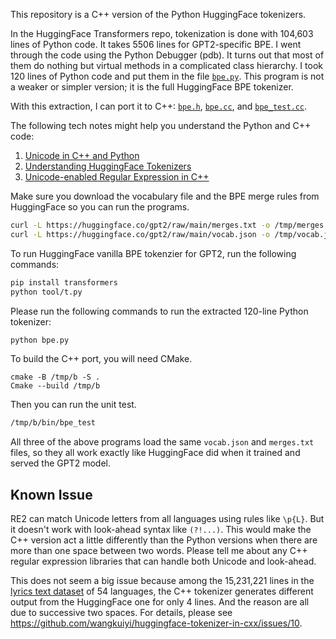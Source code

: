 This repository is a C++ version of the Python HuggingFace tokenizers.

In the HuggingFace Transformers repo, tokenization is done with 104,603 lines of Python code. It takes 5506 lines for GPT2-specific BPE. I went through the code using the Python Debugger (pdb). It turns out that most of them do nothing but virtual methods in a complicated class hierarchy. I took 120 lines of Python code and put them in the file [`bpe.py`](src/bpe.py). This program is not a weaker or simpler version; it is the full HuggingFace BPE tokenizer.

With this extraction, I can port it to C++: [`bpe.h`](src/bpe.h), [`bpe.cc`](src/bpe.cc), and [`bpe_test.cc`](src/bpe_test.cc).

The following tech notes might help you understand the Python and C++ code:

1. [Unicode in C++ and Python](doc/u.md)
1. [Understanding HuggingFace Tokenizers](doc/0.md)
1. [Unicode-enabled Regular Expression in C++](doc/1.md)

Make sure you download the vocabulary file and the BPE merge rules from HuggingFace so you can run the programs.

```bash
curl -L https://huggingface.co/gpt2/raw/main/merges.txt -o /tmp/merges.txt
curl -L https://huggingface.co/gpt2/raw/main/vocab.json -o /tmp/vocab.json
```

To run HuggingFace vanilla BPE tokenzier for GPT2, run the following commands:

```bash
pip install transformers
python tool/t.py
```

Please run the following commands to run the extracted 120-line Python tokenizer:

```bash
python bpe.py
```

To build the C++ port, you will need CMake.

```
cmake -B /tmp/b -S .
Cmake --build /tmp/b
```

Then you can run the unit test.

```bash
/tmp/b/bin/bpe_test
```

All three of the above programs load the same `vocab.json` and `merges.txt` files, so they all work exactly like HuggingFace did when it trained and served the GPT2 model.

## Known Issue

RE2 can match Unicode letters from all languages using rules like `\p{L}`. But it doesn't work with look-ahead syntax like `(?!...)`. This would make the C++ version act a little differently than the Python versions when there are more than one space between two words. Please tell me about any C++ regular expression libraries that can handle both Unicode and look-ahead.

This does not seem a big issue because among the 15,231,221 lines in the [lyrics text dataset](https://www.kaggle.com/datasets/neisse/scrapped-lyrics-from-6-genres) of 54 languages, the C++ tokenizer generates different output from the HuggingFace one for only 4 lines. And the reason are all due to successive two spaces.  For details, please see https://github.com/wangkuiyi/huggingface-tokenizer-in-cxx/issues/10.
